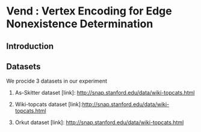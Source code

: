 # Vend  **: Vertex Encoding for Edge Nonexistence Determination**

## Introduction








## Datasets

We procide 3 datasets in our experiment 

1. As-Skitter dataset   [link]: http://snap.stanford.edu/data/wiki-topcats.html

2. Wiki-topcats dataset [link]:http://snap.stanford.edu/data/wiki-topcats.html

3.  Orkut dataset       [link]: http://snap.stanford.edu/data/wiki-topcats.html

